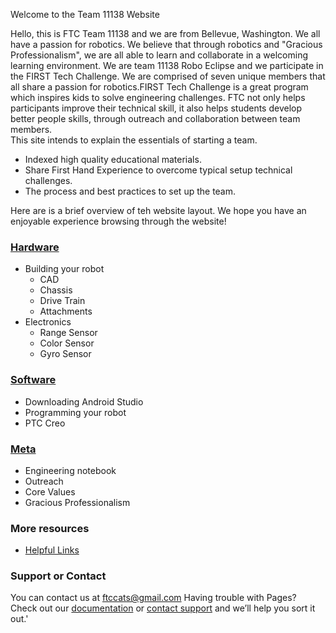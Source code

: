 Welcome to the Team 11138 Website

Hello, this is FTC Team 11138 and we are from Bellevue, Washington. We all have a passion for robotics. We believe that through robotics and "Gracious Professionalism", we are all able to learn and collaborate in a welcoming learning environment.
We are team 11138 Robo Eclipse and we participate in the FIRST Tech Challenge. We are comprised of seven unique members that all share a passion for robotics.FIRST Tech Challenge is a great program which inspires kids to solve engineering challenges. FTC not only helps participants improve their technical skill, it also helps students develop better people skills, through outreach and collaboration between team members.   
This site intends to explain the essentials of starting a team. 
- Indexed high quality educational materials. 
- Share First Hand Experience to overcome typical setup technical challenges. 
- The process and best practices to set up the team.  

Here are is a brief overview of teh website layout. We hope you have an enjoyable experience browsing through the website!
### [Hardware](https://ftccats.github.io/Hardware_Intro)
- Building your robot
    * CAD
    * Chassis
    * Drive Train
    * Attachments
- Electronics
    * Range Sensor
    * Color Sensor
    * Gyro Sensor
### [Software](https://ftccats.github.io/Software_Intro)
- Downloading Android Studio
- Programming your robot
- PTC Creo
### [Meta](https://ftccats.github.io/Intro_Meta)
 - Engineering notebook
 - Outreach
 - Core Values
 - Gracious Professionalism
 
### More resources
 - [Helpful Links](https://ftccats.github.io/resources)

### Support or Contact
You can contact us at ftccats@gmail.com
Having trouble with Pages? Check out our [documentation](https://help.github.com/categories/github-pages-basics/) or [contact support](https://github.com/contact) and we’ll help you sort it out.'


